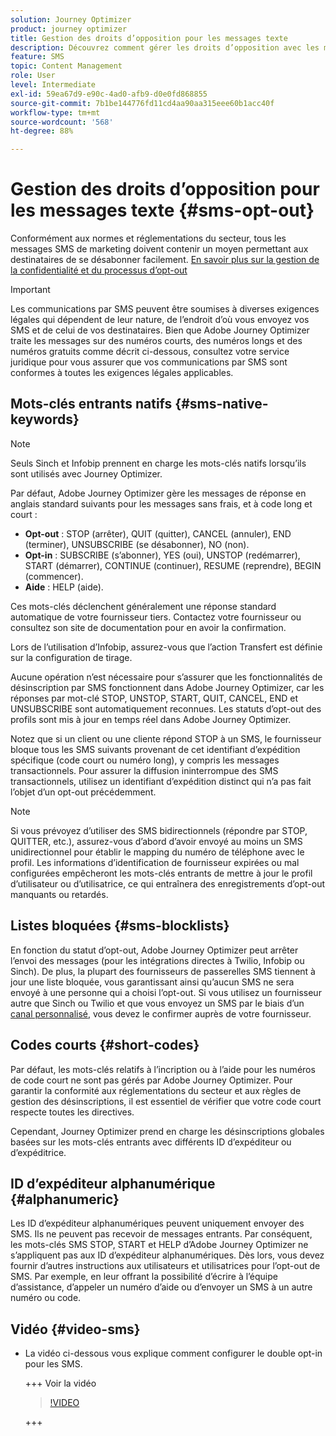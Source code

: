 ```yaml
---
solution: Journey Optimizer
product: journey optimizer
title: Gestion des droits d’opposition pour les messages texte
description: Découvrez comment gérer les droits d’opposition avec les messages SMS/MMS.
feature: SMS
topic: Content Management
role: User
level: Intermediate
exl-id: 59ea67d9-e90c-4ad0-afb9-d0e0fd868855
source-git-commit: 7b1be144776fd11cd4aa90aa315eee60b1acc40f
workflow-type: tm+mt
source-wordcount: '568'
ht-degree: 88%

---
```


# Gestion des droits d’opposition pour les messages texte {#sms-opt-out}

Conformément aux normes et réglementations du secteur, tous les messages SMS de marketing doivent contenir un moyen permettant aux destinataires de se désabonner facilement. [En savoir plus sur la gestion de la confidentialité et du processus d’opt-out](../privacy/opt-out.md)

>[!IMPORTANT]
>
>Les communications par SMS peuvent être soumises à diverses exigences légales qui dépendent de leur nature, de l’endroit d’où vous envoyez vos SMS et de celui de vos destinataires. Bien que Adobe Journey Optimizer traite les messages sur des numéros courts, des numéros longs et des numéros gratuits comme décrit ci-dessous, consultez votre service juridique pour vous assurer que vos communications par SMS sont conformes à toutes les exigences légales applicables.
>

## Mots-clés entrants natifs {#sms-native-keywords}

>[!NOTE]
>
> Seuls Sinch et Infobip prennent en charge les mots-clés natifs lorsqu’ils sont utilisés avec Journey Optimizer.

Par défaut, Adobe Journey Optimizer gère les messages de réponse en anglais standard suivants pour les messages sans frais, et à code long et court :

* **Opt-out** : STOP (arrêter), QUIT (quitter), CANCEL (annuler), END (terminer), UNSUBSCRIBE (se désabonner), NO (non).
* **Opt-in** : SUBSCRIBE (s’abonner), YES (oui), UNSTOP (redémarrer), START (démarrer), CONTINUE (continuer), RESUME (reprendre), BEGIN (commencer).
* **Aide** : HELP (aide).

Ces mots-clés déclenchent généralement une réponse standard automatique de votre fournisseur tiers. Contactez votre fournisseur ou consultez son site de documentation pour en avoir la confirmation.

Lors de l’utilisation d’Infobip, assurez-vous que l’action Transfert est définie sur la configuration de tirage.

Aucune opération n’est nécessaire pour s’assurer que les fonctionnalités de désinscription par SMS fonctionnent dans Adobe Journey Optimizer, car les réponses par mot-clé STOP, UNSTOP, START, QUIT, CANCEL, END et UNSUBSCRIBE sont automatiquement reconnues. Les statuts d’opt-out des profils sont mis à jour en temps réel dans Adobe Journey Optimizer.

Notez que si un client ou une cliente répond STOP à un SMS, le fournisseur bloque tous les SMS suivants provenant de cet identifiant d’expédition spécifique (code court ou numéro long), y compris les messages transactionnels. Pour assurer la diffusion ininterrompue des SMS transactionnels, utilisez un identifiant d’expédition distinct qui n’a pas fait l’objet d’un opt-out précédemment.


>[!NOTE]
>
>Si vous prévoyez d’utiliser des SMS bidirectionnels (répondre par STOP, QUITTER, etc.), assurez-vous d’abord d’avoir envoyé au moins un SMS unidirectionnel pour établir le mapping du numéro de téléphone avec le profil. Les informations d’identification de fournisseur expirées ou mal configurées empêcheront les mots-clés entrants de mettre à jour le profil d’utilisateur ou d’utilisatrice, ce qui entraînera des enregistrements d’opt-out manquants ou retardés.


## Listes bloquées {#sms-blocklists}

En fonction du statut d’opt-out, Adobe Journey Optimizer peut arrêter l’envoi des messages (pour les intégrations directes à Twilio, Infobip ou Sinch). De plus, la plupart des fournisseurs de passerelles SMS tiennent à jour une liste bloquée, vous garantissant ainsi qu’aucun SMS ne sera envoyé à une personne qui a choisi l’opt-out. Si vous utilisez un fournisseur autre que Sinch ou Twilio et que vous envoyez un SMS par le biais d’un [canal personnalisé](../building-journeys/using-custom-actions.md), vous devez le confirmer auprès de votre fournisseur.


## Codes courts {#short-codes}

Par défaut, les mots-clés relatifs à l’incription ou à l’aide pour les numéros de code court ne sont pas gérés par Adobe Journey Optimizer. Pour garantir la conformité aux réglementations du secteur et aux règles de gestion des désinscriptions, il est essentiel de vérifier que votre code court respecte toutes les directives.

Cependant, Journey Optimizer prend en charge les désinscriptions globales basées sur les mots-clés entrants avec différents ID d’expéditeur ou d’expéditrice.

## ID d’expéditeur alphanumérique {#alphanumeric}

Les ID d’expéditeur alphanumériques peuvent uniquement envoyer des SMS. Ils ne peuvent pas recevoir de messages entrants. Par conséquent, les mots-clés SMS STOP, START et HELP d’Adobe Journey Optimizer ne s’appliquent pas aux ID d’expéditeur alphanumériques. Dès lors, vous devez fournir d’autres instructions aux utilisateurs et utilisatrices pour l’opt-out de SMS. Par exemple, en leur offrant la possibilité d’écrire à l’équipe d’assistance, d’appeler un numéro d’aide ou d’envoyer un SMS à un autre numéro ou code.

## Vidéo {#video-sms}

* La vidéo ci-dessous vous explique comment configurer le double opt-in pour les SMS.

  +++ Voir la vidéo

  >[!VIDEO](https://video.tv.adobe.com/v/3427129/?learn=on)

  +++
